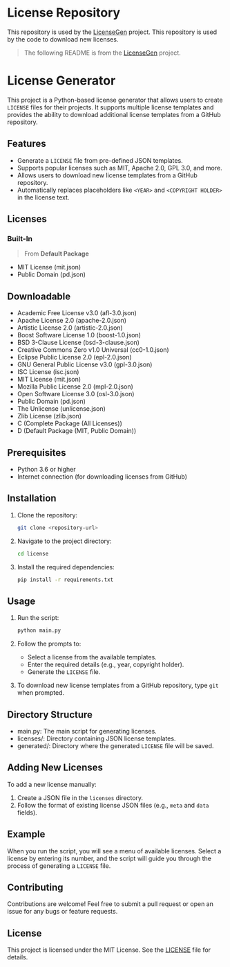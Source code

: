 # License Repository

This repository is used by the [LicenseGen](https://github.com/mralfiem591/licensegen) project. This repository is used by the code to download new licenses.

> The following README is from the [LicenseGen](https://github.com/mralfiem591/licensegen) project.

# License Generator

This project is a Python-based license generator that allows users to create `LICENSE` files for their projects. It supports multiple license templates and provides the ability to download additional license templates from a GitHub repository.

## Features

- Generate a `LICENSE` file from pre-defined JSON templates.
- Supports popular licenses such as MIT, Apache 2.0, GPL 3.0, and more.
- Allows users to download new license templates from a GitHub repository.
- Automatically replaces placeholders like `<YEAR>` and `<COPYRIGHT HOLDER>` in the license text.

## Licenses

### Built-In

> From **Default Package**
- MIT License (mit.json)
- Public Domain (pd.json)

## Downloadable

- Academic Free License v3.0 (afl-3.0.json)
- Apache License 2.0 (apache-2.0.json)
- Artistic License 2.0 (artistic-2.0.json)
- Boost Software License 1.0 (boost-1.0.json)
- BSD 3-Clause License (bsd-3-clause.json)
- Creative Commons Zero v1.0 Universal (cc0-1.0.json)
- Eclipse Public License 2.0 (epl-2.0.json)
- GNU General Public License v3.0 (gpl-3.0.json)
- ISC License (isc.json)
- MIT License (mit.json)
- Mozilla Public License 2.0 (mpl-2.0.json)
- Open Software License 3.0 (osl-3.0.json)
- Public Domain (pd.json)
- The Unlicense (unlicense.json)
- Zlib License (zlib.json)
- C (Complete Package (All Licenses))
- D (Default Package (MIT, Public Domain))

## Prerequisites

- Python 3.6 or higher
- Internet connection (for downloading licenses from GitHub)

## Installation

1. Clone the repository:

    ```bash
    git clone <repository-url>
    ```

2. Navigate to the project directory:

    ```bash
    cd license
    ```

3. Install the required dependencies:

    ```bash
    pip install -r requirements.txt
    ```

## Usage

1. Run the script:

    ```bash
    python main.py
    ```

2. Follow the prompts to:
   - Select a license from the available templates.
   - Enter the required details (e.g., year, copyright holder).
   - Generate the `LICENSE` file.

3. To download new license templates from a GitHub repository, type `git` when prompted.

## Directory Structure

- main.py: The main script for generating licenses.
- licenses/: Directory containing JSON license templates.
- generated/: Directory where the generated `LICENSE` file will be saved.

## Adding New Licenses

To add a new license manually:

1. Create a JSON file in the `licenses` directory.
2. Follow the format of existing license JSON files (e.g., `meta` and `data` fields).

## Example

When you run the script, you will see a menu of available licenses. Select a license by entering its number, and the script will guide you through the process of generating a `LICENSE` file.

## Contributing

Contributions are welcome! Feel free to submit a pull request or open an issue for any bugs or feature requests.

## License

This project is licensed under the MIT License. See the [LICENSE](LICENSE) file for details.
